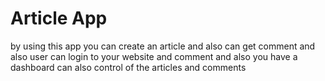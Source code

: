 <h1>Article App </h1>
<p> by using this app  you can create an article and  also can get comment and  also user  can login to your website and comment and  also you have a dashboard can also control of the articles and  comments </p>
